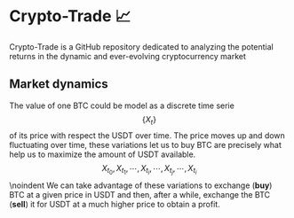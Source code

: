 # Crypto-Trade 📈
Crypto-Trade is a GitHub repository dedicated to analyzing the potential returns in the dynamic and ever-evolving cryptocurrency market

## Market dynamics

The value of one BTC could be model as a discrete time serie $$\left \{X_t \right \}$$ of its price with respect the USDT over time. The price moves up and down fluctuating over time, these variations let us to buy BTC  are precisely what help us to maximize the amount of USDT available.
$${X}_{t_0}, {X}_{t_1}, \cdots, {X}_{t_i}, \cdots, {X}_{t_j}, \cdots ,{X}_{t_i}$$
\noindent We can take advantage of these variations to exchange (**buy**) BTC at a given price in USDT and then, after a while, exchange the BTC (**sell**) it for USDT at a much higher price to obtain a profit.

